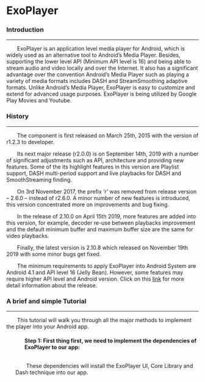# ExoPlayer
<h3>Introduction</h3> 
<hr>
<p>&emsp;&emsp;ExoPlayer is an application level media player for Android, which is widely used as an alternative tool to Android’s Media Player. Besides, supporting the lower level API (Minimum API level is 16) and being able to stream audio and video locally and over the Internet. It also has a significant advantage over the convention Android’s Media Player such as playing a variety of media formats includes DASH and StreamSmoothing adaptive formats. Unlike Android’s Media Player, ExoPlayer is easy to customize and extend for advanced usage purposes. ExoPlayer is being utilized by Google Play Movies and Youtube.  </p>

<h3>History</h3>
<hr>
<p>&emsp;&emsp;The component is first released on March 25th, 2015 with the version of r1.2.3 to developer. </p>
<p>&emsp;&emsp;Its next major release (r2.0.0) is on September 14th, 2019 with a number of significant adjustments such as API, architecture and providing new features. Some of the its highlight features in this version are Playlist support, DASH multi-period support and live playbacks for DASH and SmoothStreaming finding. </p>
<p>&emsp;&emsp;On 3rd November 2017, the prefix ‘r’ was removed from release version – 2.6.0 – instead of r2.6.0. A minor number of new features is introduced, this version concentrated more on improvements and bug fixing. </p>
<p>&emsp;&emsp;In the release of 2.10.0 on April 15th 2019, more features are added into this version, for example, decoder re-use between playbacks improvement and the default minimum buffer and maximum buffer size are the same for video playbacks. </p>
<p>&emsp;&emsp;Finally, the latest version is 2.10.8 which released on November 19th 2019 with some minor bugs get fixed. </p>
<p>&emsp;&emsp;The minimum requirements to apply ExoPlayer into Android System are Android 4.1 and API level 16 (Jelly Bean). However, some features may require higher API level and Android version. Click on this <a href='https://github.com/google/ExoPlayer/blob/release-v2/RELEASENOTES.md'>link</a> for more detail information about the release.</p>

<h3>A brief and simple Tutorial</h3> 
<hr> 
<p>&emsp;&emsp;This tutorial will walk you through all the major methods to implement the player into your Android app. </p>
<ul>
  <ol><h4>Step 1: First thing first, we need to implement the dependencies of ExoPlayer to our app: </h4></ol>
  <img src='' align='middle'/>
  <p>&emsp;&emsp;These dependencies will install the ExoPlayer UI, Core Library and Dash technique into our app. </p>
</ul>
